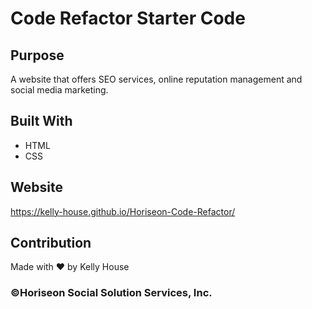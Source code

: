# Code Refactor Starter Code

## Purpose
A website that offers SEO services, online reputation management and social media marketing. 

## Built With
* HTML
* CSS

## Website
https://kelly-house.github.io/Horiseon-Code-Refactor/

## Contribution
Made with ❤️ by Kelly House

### ©️Horiseon Social Solution Services, Inc.
